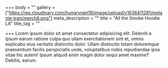 +++
body = ""
gallery = ["https://res.cloudinary.com/hungryram19/image/upload/v1636411281/melanie-tran/merch8.png"]
meta_description = ""
title = "All the Smoke Hoodie LA"
title_tag = ""

+++
Lorem ipsum dolor sit amet consectetur adipisicing elit. Deleniti a ipsum earum ratione culpa quo ullam exercitationem sint et, omnis explicabo eius veritatis distinctio dolor. Ullam distinctio totam doloremque praesentium facilis perspiciatis unde, voluptatibus nobis repudiandae ipsa vitae hic autem! Ipsum aliquid enim magni dolor sequi amet maxime? Debitis, earum.